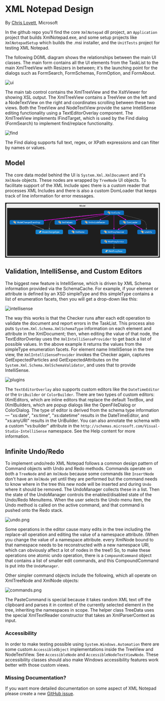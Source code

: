 # XML Notepad Design

By [Chris Lovett](http://lovettsoftware.com/), Microsoft

In the github repo you'll find the core `XmlNotepad` dll project, an `Application` project that
builds XmlNotepad.exe, and some setup projects like `XmlNotepadSetup` which builds the .msi
installer, and the `UnitTests` project for testing XML Notepad.

The following DGML diagram shows the relationships between the main UI classes. The main form
contains all the UI elements from the TaskList to the main XmlTreeView with Resizers in between;
it's the launching point for the dialogs such as FormSearch, FormSchemas, FormOption, and FormAbout.

![ui](../assets/images/ui.png)

The main tab control contains the XmlTreeView and the XsltViewer for showing XSL output. The
XmlTreeView contains a TreeView on the left and a NodeTextView on the right and coordinates
scrolling between these two views. Both the TreeView and NodeTextView provide the same IntelliSense
editing functionality using a TextEditorOverlay component. The XmlTreeView implements IFindTarget,
which is used by the Find dialog (FormSearch) to implement find/replace functionality.

![find](../assets/images/ifindtarget.png)

The Find dialog supports full text, regex, or XPath expressions and can filter by names or values.

## Model

The core data model behind the UI is `System.Xml.XmlDocument` and it's `XmlNode` objects.  These
nodes are wrapped by `TreeNode` UI objects. To facilitate support of the XML Include spec there is a
custom reader that processes XML Includes and there is also a custom DomLoader that keeps track of
line information for error messages.

![model](../assets/images/model.png)

## Validation, IntelliSense, and Custom Editors

The biggest new feature is IntelliSense, which is driven by XML Schema information provided via the
SchemaCache. For example, if your element or attribute is defined by an XSD simpleType and this
simpleType contains a list of enumeration facets, then you will get a drop-down like this:

![intellisense](../assets/images/intellisense.png)

The way this works is that the Checker runs after each edit operation to validate the document and
report errors in the TaskList. This process also puts `System.Xml.Schema.XmlSchemaType` information
on each element and attribute in the XmlDocument; then, when editing the value of that node, the
TextEditorOverlay uses the `XmlIntelliSenseProvider` to get back a list of possible values. In the
above example it returns the values from the simpleType enumeration facets. For element name
IntelliSense in the tree view, the `XmlIntelliSenseProvider` invokes the Checker again, captures
GetExpectedParticles and GetExpectedAttributes on the `System.Xml.Schema.XmlSchemaValidator`, and
uses that to provide IntelliSense.

![plugins](../assets/images/plugins.png)

The `TextEditorOverlay` also supports custom editors like the `DateTimeEditor` or the `UriBuilder`
or `ColorBuilder`. There are two types of custom editors: IXmlEditors, which are inline editors that
replace the default TextBox, and IXmlBuilders, which are popup dialogs like the OpenFileDialog or
ColorDialog. The type of editor is derived from the schema type information — "xs:date", "xs:time",
"xs:datetime" results in the DateTimeEditor, and "xs:anyURI" results in the UriBuilder. You can also
annotate the schema with a custom "vs:builder" attribute in the
`http://schemas.microsoft.com/Visual-Studio-IntelliSense` namespace. See the Help content for more
information.

## Infinite Undo/Redo

To implement undo/redo XML Notepad follows a common design pattern of Command objects with Undo and
Redo methods. Commands operate on both a `TreeNode` and an `XmlNode` because some commands like
`InsertNode` don't have an `XmlNode` yet until they are performed but the command needs to know
where in the tree this new node will be inserted and during `Undo` where it should be removed. The
UndoManager collects these in a list. Then the state of the UndoManager controls the
enabled/disabled state of the Undo/Redo MenuItems. When the user selects the Undo menu item, the
Undo method is called on the active command, and that command is pushed onto the Redo stack.

![undo.png](../assets/images/undo.png)

Some operations in the editor cause many edits in the tree including the replace-all operation and
editing the value of a namespace attribute. (When you change the value of a namespace attribute.
every XmlNode bound to that namespace needs to be reconstructed with a new namespace URI, which can
obviously affect a lot of nodes in the tree!) So, to make these operations one atomic undo
operation, there is a `CompoundCommand` object that contains a list of smaller edit commands, and
this CompoundCommand is put into the `UndoManager`.

Other simpler command objects include the following, which all operate on XmlTreeNode and XmlNode
objects:

![commands.png](../assets/images/commands.png)

The PasteCommand is special because it takes random XML text off the clipboard and parses it in
context of the currently selected element in the tree, inheriting the namespaces in scope. The
helper class TreeData uses the special XmlTextReader constructor that takes an XmlParserContext as
input.

### Accessibility

In order to make testing possible using `System.Windows.Automation` there are some custom
`AccessibleObject` implementations inside the TreeView and NodeTextView. See `AccessibleNode` and
`AccessibleNodeTextViewNode`. These accessibility classes should also make Windows accessibility
features work better with those custom views.

### Missing Documentation?

If you want more detailed documentation on some aspect of XML Notepad please create a new [GitHub issue](https://github.com/microsoft/XmlNotepad/issues).


